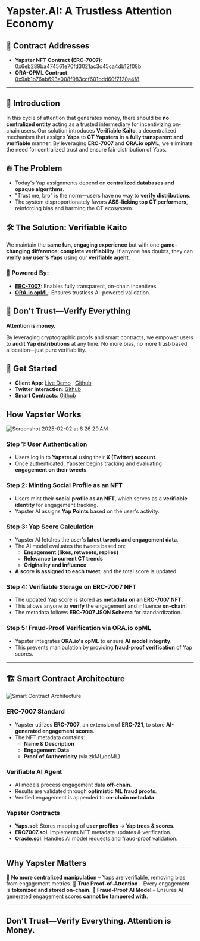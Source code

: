 # Yapster.AI: A Trustless Attention Economy

## 🔗 Contract Addresses
- **Yapster NFT Contract (ERC-7007)**: [0x6eb289ba474561e70fd3021ac3c45ca4db12f08b](https://sepolia.basescan.org/address/0x6eb289ba474561e70fd3021ac3c45ca4db12f08b#code)
- **ORA-OPML Contract**: [0x9ab1b76ab693a008f983ccf601bdd60f7120a4f8](https://sepolia.basescan.org/address/0x9ab1b76ab693a008f983ccf601bdd60f7120a4f8#code)

---

## 🚀 Introduction

In this cycle of attention that generates money, there should be **no centralized entity** acting as a trusted intermediary for incentivizing on-chain users. Our solution introduces **Verifiable Kaito**, a decentralized mechanism that assigns **Yaps** to **CT Yapsters** in a **fully transparent and verifiable** manner. By leveraging **ERC-7007** and **ORA.io opML**, we eliminate the need for centralized trust and ensure fair distribution of Yaps.

## 🔥 The Problem
- Today's Yap assignments depend on **centralized databases and opaque algorithms**.
- "Trust me, bro" is the norm—users have no way to **verify distributions**.
- The system disproportionately favors **ASS-licking top CT performers**, reinforcing bias and harming the CT ecosystem.

## 🛠 The Solution: Verifiable Kaito
We maintain the **same fun, engaging experience** but with one **game-changing difference**: **complete verifiability**. If anyone has doubts, they can **verify any user's Yaps** using our **verifiable agent**.

### 🔗 Powered By:
- **[ERC-7007](https://eips.ethereum.org/EIPS/eip-7007)**: Enables fully transparent, on-chain incentives.
- **[ORA.io opML](https://ora.io/)**: Ensures trustless AI-powered validation.

## 🧐 Don't Trust—Verify Everything
**Attention is money.**

By leveraging cryptographic proofs and smart contracts, we empower users to **audit Yap distributions** at any time. No more bias, no more trust-based allocation—just pure verifiability.

## 🚀 Get Started
- **Client App**: [Live Demo](https://www.yapster.ai/) , [Github](https://github.com/yapster-ai/client)
- **Twitter Interaction**: [Github](https://github.com/yapster-ai/x-interactions)
- **Smart Contracts**: [Github](https://github.com/yapster-ai/contracts)

## **How Yapster Works**
![Screenshot 2025-02-02 at 6 26 29 AM](https://github.com/user-attachments/assets/ec9a7409-713f-47c1-9897-12de6a33572b)

### **Step 1: User Authentication**
- Users log in to **Yapster.ai** using their **X (Twitter) account**.
- Once authenticated, Yapster begins tracking and evaluating **engagement on their tweets**.

### **Step 2: Minting Social Profile as an NFT**
- Users mint their **social profile as an NFT**, which serves as a **verifiable identity** for engagement tracking.
- Yapster AI assigns **Yap Points** based on the user's activity.

### **Step 3: Yap Score Calculation**
- Yapster AI fetches the user's **latest tweets and engagement data**.
- The AI model evaluates the tweets based on:
  - **Engagement (likes, retweets, replies)**
  - **Relevance to current CT trends**
  - **Originality and influence**
- **A score is assigned to each tweet**, and the total score is updated.

### **Step 4: Verifiable Storage on ERC-7007 NFT**
- The updated Yap score is stored as **metadata on an ERC-7007 NFT**.
- This allows anyone to **verify** the engagement and influence **on-chain**.
- The metadata follows **ERC-7007 JSON Schema** for standardization.

### **Step 5: Fraud-Proof Verification via ORA.io opML**
- Yapster integrates **ORA.io's opML** to ensure **AI model integrity**.
- This prevents manipulation by providing **fraud-proof verification** of Yap scores.

---

## 🏗 Smart Contract Architecture
![Smart Contract Architecture](https://github.com/user-attachments/assets/dc3032ae-aadd-4f3b-8123-dad70da76790)

### **ERC-7007 Standard**
- Yapster utilizes **ERC-7007**, an extension of **ERC-721**, to store **AI-generated engagement scores**.
- The NFT metadata contains:
  - **Name & Description**
  - **Engagement Data**
  - **Proof of Authenticity** (via zkML/opML)

### **Verifiable AI Agent**
- AI models process engagement data **off-chain**.
- Results are validated through **optimistic ML fraud proofs**.
- Verified engagement is appended to **on-chain metadata**.

### **Yapster Contracts**
- **Yaps.sol**: Stores mapping of **user profiles → Yap trees & scores**.
- **ERC7007.sol**: Implements NFT metadata updates & verification.
- **Oracle.sol**: Handles AI model requests and fraud-proof validation.

---

## **Why Yapster Matters**

🔹 **No more centralized manipulation** – Yaps are verifiable, removing bias from engagement metrics.
🔹 **True Proof-of-Attention** – Every engagement is **tokenized and stored on-chain**.
🔹 **Fraud-Proof AI Model** – Ensures AI-generated engagement scores **cannot be tampered with**.

---

## **Don’t Trust—Verify Everything. Attention is Money.**

